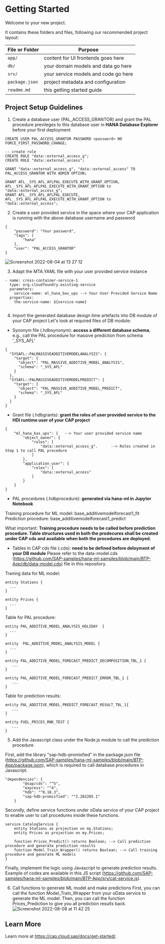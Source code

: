 # Getting Started

Welcome to your new project.

It contains these folders and files, following our recommended project layout:

File or Folder | Purpose
---------|----------
`app/` | content for UI frontends goes here
`db/` | your domain models and data go here
`srv/` | your service models and code go here
`package.json` | project metadata and configuration
`readme.md` | this getting started guide


## Project Setup Guidelines

1. Create a database user (PAL_ACCESS_GRANTOR) and grant the PAL procedure previleges to this database user in **HANA Database Explorer** before your first deployment

```
CREATE USER PAL_ACCESS_GRANTOR PASSWORD <password> NO FORCE_FIRST_PASSWORD_CHANGE;

-- create role
CREATE ROLE "data::external_access_g";
CREATE ROLE "data::external_access";

GRANT "data::external_access_g", "data::external_access" TO PAL_ACCESS_GRANTOR WITH ADMIN OPTION; 

GRANT AFL__SYS_AFL_AFLPAL_EXECUTE_WITH_GRANT_OPTION, AFL__SYS_AFL_AFLPAL_EXECUTE_WITH_GRANT_OPTION to "data::external_access_g";
GRANT AFL__SYS_AFL_AFLPAL_EXECUTE, AFL__SYS_AFL_AFLPAL_EXECUTE_WITH_GRANT_OPTION to "data::external_access";
```

2. Create a user provided service in the space where your CAP application is running with the above database username and password
```
{
    "password": "Your password",
    "tags": [
        "hana"
    ],
    "user": "PAL_ACCESS_GRANTOR"
}
```
![Screenshot 2022-08-04 at 13 27 12](https://media.github.tools.sap/user/12569/files/81181c00-2555-4201-aca6-ce46044ed0bd)

3. Adapt the MTA.YAML file with your user provided service instance

```
- name: cross-container-service-1
  type: org.cloudfoundry.existing-service
  parameters:
    service-name: ml_hana_bas_ups --> Your User Provided Service Name
  properties:
    the-service-name: ${service-name}
    
```
4. Import the generated database design time artefacts into DB module of your CAP project
Let's look at required files of DB module: 
- Synonym file (.hdbsynonym): **access a different database schema**, e.g., call the PAL procedure for massive prediction from schema '_SYS_AFL'
```
{
  "SYSAFL::PALMASSIVEADDITIVEMODELANALYSIS": {
    "target": {
      "object": "PAL_MASSIVE_ADDITIVE_MODEL_ANALYSIS",
      "schema": "_SYS_AFL"
    }
  },
  "SYSAFL::PALMASSIVEADDITIVEMODELPREDICT": {
    "target": {
      "object": "PAL_MASSIVE_ADDITIVE_MODEL_PREDICT",
      "schema": "_SYS_AFL"
    }
  }
}
```

- Grant file (.hdbgrants): **grant the roles of user provided service to the HDI runtime user of your CAP project**
```
{
    "ml_hana_bas_ups": {   --> Your user provided service name
        "object_owner": {
            "roles": [
                "data::external_access_g".      --> Roles created in Step 1 to call PAL procedure
            ]
        },
        "application_user": {
            "roles": [
                "data::external_access"
            ]
        }
    }
}
```
- PAL procedures (.hdbprocedure): **generated via hana-ml in Jupyter Notebook**

Training procedure for ML model: base_additivemodelforecast1_fit
Prediction procedure: base_additivemodelforecast1_predict

What important: **Training procedure needs to be called before prediction procedure. Table structures used in both the prodecures shall be created under CAP cds and available when both the procedures are deployed.**

- Tables in CAP cds file (.cds): **need to be defined before deloyment of your DB module** Please refer to the data-model.cds (https://github.com/SAP-samples/hana-ml-samples/blob/main/BTP-App/db/data-model.cds) file in this repository. 

Traning data for ML model:
```
entity Stations { 
  ...  
}

entity Prices {
  ...  
}
```
Table for PAL procedure:
```
entity PAL_ADDITIVE_MODEL_ANALYSIS_HOLIDAY  {
  ... 
}

entity  PAL_ADDITIVE_MODEL_ANALYSIS_MODEL {
  ...
}

entity PAL_ADDITIVE_MODEL_FORECAST_PREDICT_DECOMPOSITION_TBL_1 {
   ...
}

entity PAL_ADDITIVE_MODEL_FORECAST_PREDICT_ERROR_TBL_1 {
   ...
}
```
Table for prediction results:
```
entity PAL_ADDITIVE_MODEL_PREDICT_FORECAST_RESULT_TBL_1{
   ...
}

entity FUEL_PRICES_RNK_TEST {
   ...
}
```
5. Add the Javascript class under the Node.js module to call the prediction procedure

First, add the library "sap-hdb-promisfied" in the package.json file (https://github.com/SAP-samples/hana-ml-samples/blob/main/BTP-App/package.json), which is required to call database procedures in Javascript.
```
"dependencies": {
        "@sap/cds": "^5",
        "express": "^4",
        "hdb": "^0.18.3",
        "sap-hdb-promisfied": "^2.202205.1"
    }
```
Secondly, define service functions under oData service of your CAP project to enable user to call procedures inside these functions.
```
service CatalogService {
    entity Stations as projection on my.Stations;
    entity Prices as projection on my.Prices;

    function Prices_Predict() returns Boolean; --> Call prediction procedure and generate prediction results
    function Model_Train_Wrapper() returns Boolean; --> Call training procedure and generate ML models
}
```
Finally, implement the logic using Javascript to generate prediction results. Example of codes are available in this JS script
(https://github.com/SAP-samples/hana-ml-samples/blob/main/BTP-App/srv/cat-service.js).

6. Call functions to generate ML model and make predictions
First, you can call the function Model_Train_Wrapper from your oData service to generate the ML model. Then, you can call the function Prices_Prediction to give you all prediction results back. 
![Screenshot 2022-08-08 at 11 42 25](https://media.github.tools.sap/user/12569/files/5ee5a768-3c5e-4331-81e9-8f4f3f73b1a7)


## Learn More

Learn more at https://cap.cloud.sap/docs/get-started/.
